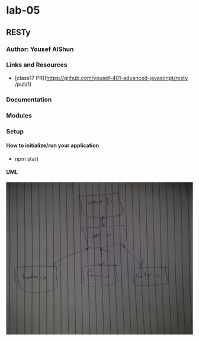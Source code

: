# lab-05

## RESTy

### Author: Yousef AlShun

### Links and Resources


- [class17 PR](https://github.com/yousef-401-advanced-javascript/resty
/pull/1)
<!-- - [swaggerHub URL](https://app.swaggerhub.com/apis/yousef-97/AOS2-allmethods/0.1)
- [Heroku Deployment](https://api-serverapp.herokuapp.com/api/v1/products) -->
<!-- - [github Action](https://github.com/yousef-401-advanced-javascript/caps/actions) -->

### Documentation
<!-- [jsdoc](https://api-serverapp.herokuapp.com/docs) -->

### Modules
<!-- - `express` -->
<!-- - `supertest` -->
<!-- - `mongoose` -->
<!-- - `morgan` -->
<!-- - `base-64` -->
<!-- - `bcryptjs` -->
<!-- - `superagent` -->
<!-- - `jsonwebtoken` -->
<!-- - `events (first party lib)` -->
<!-- - `net (first party lib)` -->








<!-- ##### EXported Values and Methods -->

<!-- ##### `classes`
- input return objects 
- notes return the note value -->


### Setup

#### How to initialize/run your application
<!-- - nodemon  -->
- npm start

<!-- json-server --watch ./data/db.json -->




#### UML

![first patch](./assests/UMLREST.jpg)



